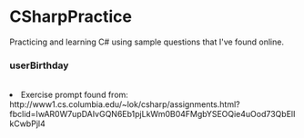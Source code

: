 # CSharpPractice
Practicing and learning C# using sample questions that I've found online. 

<h3>userBirthday</h3><br>
<li> Exercise prompt found from: <br> http://www1.cs.columbia.edu/~lok/csharp/assignments.html?fbclid=IwAR0W7upDAIvGQN6Eb1pjLkWm0B04FMgbYSEOQie4uOod73QbElIkCwbPjl4 </li>

